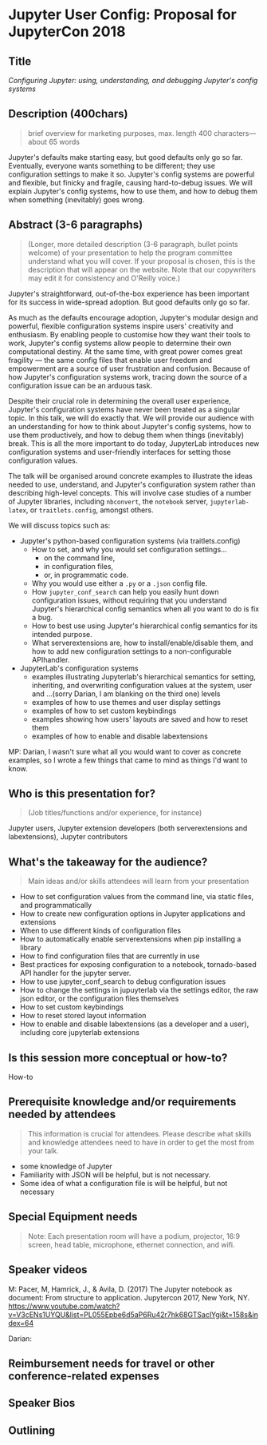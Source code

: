 # Jupyter User Config: Proposal for JupyterCon 2018

## Title

*Configuring Jupyter: using, understanding, and debugging Jupyter's config
systems*

## Description (400chars)

> brief overview for marketing purposes, max. length 400 characters—about 65 words

Jupyter's defaults make starting easy, but good defaults only go so far.
Eventually, everyone wants something to be different; they use configuration
settings to make it so. Jupyter's config systems are powerful and flexible,
but finicky and fragile, causing hard-to-debug issues. We will explain Jupyter's
config systems, how to use them, and how to debug them when something
(inevitably) goes wrong. 

## Abstract (3-6 paragraphs)

> (Longer, more detailed description (3-6 paragraph, bullet points welcome) of your presentation to help the program committee understand what you will cover. If your proposal is chosen, this is the description that will appear on the website. Note that our copywriters may edit it for consistency and O'Reilly voice.)

Jupyter's straightforward, out-of-the-box experience has been important for its
success in wide-spread adoption. But good defaults only go so far.

As much as the defaults encourage adoption, Jupyter's modular design and
powerful, flexible configuration systems inspire users' creativity and
enthusiasm. By enabling people to customise how they want their tools to work,
Jupyter's config systems allow people to determine their own computational
destiny. At the same time, with great power comes great fragility — the same
config files that enable user freedom and empowerment are a source of user
frustration and confusion. Because of how Jupyter's configuration systems work,
tracing down the source of a configuration issue can be an arduous task. 

Despite their crucial role in determining the overall user experience, Jupyter's
configuration systems have never been treated as a singular topic. In this talk,
we will do exactly that. We will provide our audience with an understanding for
how to think about Jupyter's config systems, how to use them productively, and
how to debug them when things (inevitably) break. This is all the more important
to do today, JupyterLab introduces new configuration systems and 
user-friendly interfaces for setting those configuration values.

The talk will be organised around concrete examples to illustrate the ideas needed to use, understand, and  Jupyter's configuration system
rather than describing high-level concepts. This will involve case studies of a 
number of Jupyter libraries, including `nbconvert`, the `notebook` server, 
`jupyterlab-latex`, or `traitlets.config`, amongst others.

We will discuss topics such as:

- Jupyter's python-based configuration systems (via traitlets.config)
    - How to set, and why you would set configuration settings…
        - on the command line,
        - in configuration files,
        - or, in programmatic code.
    - Why you would use either a `.py` or a `.json` config file.
    - How `jupyter_conf_search` can help you easily hunt down configuration 
      issues, without requiring that you understand Jupyter's hierarchical 
      config semantics when all you want to do is fix a bug. 
    - How to best use using Jupyter's hierarchical config semantics for its 
      intended purpose.  
    - What serverextensions are, how to install/enable/disable them, and how to 
      add new configuration settings to a non-configurable APIhandler. 
- JupyterLab's configuration systems
    - examples illustrating Jupyterlab's hierarchical semantics for setting,
      inheriting, and overwriting configuration values at the system, user and
      …(sorry Darian, I am blanking on the third one) levels
    - examples of how to use themes and user display settings
    - examples of how to set custom keybindings
    - examples showing how users' layouts are saved and how to reset them
    - examples of how to enable and disable labextensions 

MP: Darian, I wasn't sure what all you would want to cover as concrete examples,
so I wrote a few things that came to mind as things I'd want to know.


## Who is this presentation for?

> (Job titles/functions and/or experience, for instance)

Jupyter users, Jupyter extension developers (both serverextensions and
labextensions), Jupyter contributors 


## What's the takeaway for the audience?

> Main ideas and/or skills attendees will learn from your presentation

- How to set configuration values from the command line, via static files, and programmatically
- How to create new configuration options in Jupyter applications and extensions
- When to use different kinds of configuration files
- How to automatically enable serverextensions when pip installing a library 
- How to find configuration files that are currently in use
- Best practices for exposing configuration to a notebook, tornado-based API handler for the jupyter server.
- How to use jupyter_conf_search to debug configuration issues 
- How to change the settings in jupuyterlab via the settings editor, the raw 
  json editor, or the configuration files themselves
- How to set custom keybindings
- How to reset stored layout information
- How to enable and disable labextensions (as a developer and a user), including 
  core jupyterlab extensions



## Is this session more conceptual or how-to?

How-to

## Prerequisite knowledge and/or requirements needed by attendees

> This information is crucial for attendees. Please describe what skills and knowledge attendees need to have in order to get the most from your talk.

- some knowledge of Jupyter 
- Familiarity with JSON will be helpful, but is not necessary. 
- Some idea of what a configuration file is will be helpful, but not necessary

## Special Equipment needs

> Note: Each presentation room will have a podium, projector, 16:9 screen, head table, microphone, ethernet connection, and wifi.


## Speaker videos
M: Pacer, M, Hamrick, J., & Avila, D. (2017) The Jupyter notebook as document: From structure to application. Jupytercon 2017, New York, NY. 
https://www.youtube.com/watch?v=V3cENs1UYQU&list=PL055Epbe6d5aP6Ru42r7hk68GTSaclYgi&t=158s&index=64

Darian:

## Reimbursement needs for travel or other conference-related expenses


## Speaker Bios

## Outlining
